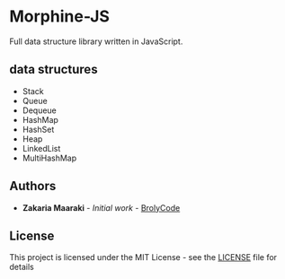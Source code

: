 # Morphine-JS

Full data structure library written in JavaScript.

## data structures
* Stack
* Queue
* Dequeue
* HashMap
* HashSet
* Heap
* LinkedList
* MultiHashMap


## Authors

* **Zakaria Maaraki** - *Initial work* - [BrolyCode](https://github.com/BrolyCode)

## License

This project is licensed under the MIT License - see the [LICENSE](LICENSE) file for details

